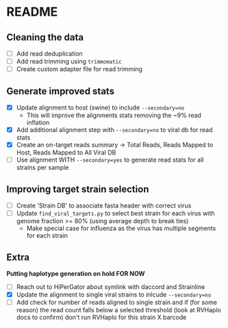 # README

## Cleaning the data

- [ ] Add read deduplication
- [ ] Add read trimming using `trimmomatic`
- [ ] Create custom adapter file for read trimming

## Generate improved stats

- [x] Update alignment to host (swine) to include `--secondary=no`
  - This will improve the alignments stats removing the ~9% read inflation
- [x] Add additional alignment step with `--secondary=no` to viral db for read stats
- [x] Create an on-target reads summary -> Total Reads, Reads Mapped to Host, Reads Mapped to All Viral DB
- [ ] Use alignment WITH `--secondary=yes` to generate read stats for all strains per sample

## Improving target strain selection

- [ ] Create 'Strain DB' to associate fasta header with correct virus
- [ ] Update `find_viral_targets.py` to select best strain for each virus with genome fraction >= 80% (using average depth to break ties)
  - Make special case for influenza as the virus has multiple segments for each strain

## Extra

**Putting haplotype generation on hold FOR NOW**

- [ ] Reach out to HiPerGator about symlink with daccord and Strainline
- [x] Update the alignment to single viral strains to inlcude `--secondary=no`
- [ ] Add check for number of reads aligned to single strain and if (for some reason) the read count falls below a selected threshold (look at RVHaplo docs to confirm) don't run RVHaplo for this strain X barcode